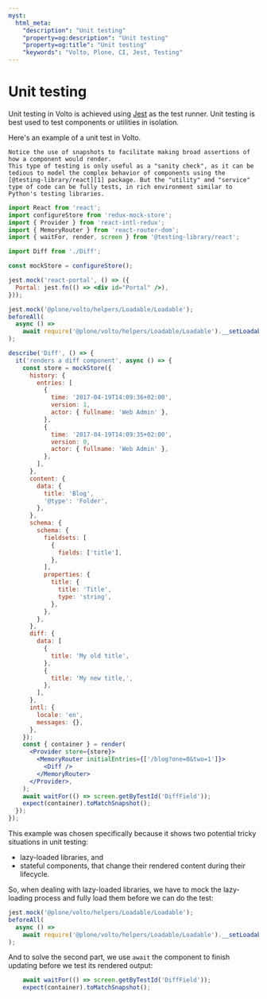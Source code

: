 ```yaml
---
myst:
  html_meta:
    "description": "Unit testing"
    "property=og:description": "Unit testing"
    "property=og:title": "Unit testing"
    "keywords": "Volto, Plone, CI, Jest, Testing"
---
```


# Unit testing

Unit testing in Volto is achieved using [Jest](https://jestjs.io/) as the test runner. Unit testing is best used to test components or utilities in isolation.

Here's an example of a unit test in Volto.


```{note}
Notice the use of snapshots to facilitate making broad assertions of how a component would render.
This type of testing is only useful as a "sanity check", as it can be tedious to model the complex behavior of components using the [@testing-library/react][1] package. But the "utility" and "service" type of code can be fully tests, in rich environment similar to Python's testing libraries.
```

[1]: https://testing-library.com/docs/react-testing-library/intro/

```jsx
import React from 'react';
import configureStore from 'redux-mock-store';
import { Provider } from 'react-intl-redux';
import { MemoryRouter } from 'react-router-dom';
import { waitFor, render, screen } from '@testing-library/react';

import Diff from './Diff';

const mockStore = configureStore();

jest.mock('react-portal', () => ({
  Portal: jest.fn(() => <div id="Portal" />),
}));

jest.mock('@plone/volto/helpers/Loadable/Loadable');
beforeAll(
  async () =>
    await require('@plone/volto/helpers/Loadable/Loadable').__setLoadables(),
);

describe('Diff', () => {
  it('renders a diff component', async () => {
    const store = mockStore({
      history: {
        entries: [
          {
            time: '2017-04-19T14:09:36+02:00',
            version: 1,
            actor: { fullname: 'Web Admin' },
          },
          {
            time: '2017-04-19T14:09:35+02:00',
            version: 0,
            actor: { fullname: 'Web Admin' },
          },
        ],
      },
      content: {
        data: {
          title: 'Blog',
          '@type': 'Folder',
        },
      },
      schema: {
        schema: {
          fieldsets: [
            {
              fields: ['title'],
            },
          ],
          properties: {
            title: {
              title: 'Title',
              type: 'string',
            },
          },
        },
      },
      diff: {
        data: [
          {
            title: 'My old title',
          },
          {
            title: 'My new title,',
          },
        ],
      },
      intl: {
        locale: 'en',
        messages: {},
      },
    });
    const { container } = render(
      <Provider store={store}>
        <MemoryRouter initialEntries={['/blog?one=0&two=1']}>
          <Diff />
        </MemoryRouter>
      </Provider>,
    );
    await waitFor(() => screen.getByTestId('DiffField'));
    expect(container).toMatchSnapshot();
  });
});
```

This example was chosen specifically because it shows two potential tricky situations in unit testing:

- lazy-loaded libraries, and
- stateful components, that change their rendered content during their lifecycle.

So, when dealing with lazy-loaded libraries, we have to mock the lazy-loading process and fully load them before we can do the test:

```js
jest.mock('@plone/volto/helpers/Loadable/Loadable');
beforeAll(
  async () =>
    await require('@plone/volto/helpers/Loadable/Loadable').__setLoadables(),
);
```

And to solve the second part, we use `await` the component to finish updating before we test its rendered output:

```js
    await waitFor(() => screen.getByTestId('DiffField'));
    expect(container).toMatchSnapshot();
```
